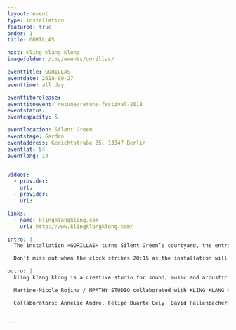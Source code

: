 ```yaml
---
layout: event
type: installation
featured: true
order: 1
title: GORILLAS

host: Kling Klang Klong
imagefolder: /img/events/gorillas/

eventtitle: GORILLAS
eventdate: 2018-09-27
eventtime: all day

eventtitorelease:
eventtitoevent: retune/retune-festival-2018
eventstatus:
eventcapacity: 5

eventlocation: Silent Green
eventstage: Garden
eventaddress: Gerichtstraße 35, 13347 Berlin
eventlat: 54
eventlong: 14


videos:
  - provider:
    url:
  - provider:
    url:

links:
  - name: klingklangklong.com
    url: http://www.klingklangklong.com/

intro: |
  The installation »GORILLAS« turns Silent Green’s courtyard, the entrance to the old crematory, into a living ecosystem of sound objects. Together, the objects create an evolving soundscape where light, fog and sound come together as a narrative environment. The audience can interact with the objects, close/mute or move them in space. In a cooperation with Martine-Nicole Rojina's »Moon Bounce« the installation will feature voices that were recorded and sent to the moon and back.

  Don't miss out when the clock strikes 20:15 as the installation will then move into an elevated interactive performance once the sun goes down and the atmosphere of the space transforms. 

outro: |
  kling klang klong is a creative studio for sound, music and acoustic narratives based in Berlin. Our work stands in the intersection between art, science and communication. As a result, our projects create new pioneering approaches to communicate with audiences through exhibition spaces, motion pictures, interactive installations, performances and public spaces.

  Martine-Nicole Rojina / MPATHY STUDIO collaborated with KLING KLANG KLONG by sharing the recorded phrases of her project Phrases Moon Bounce, sent by different people from different backgrounds. These messages were sent to the moon and received back in collaboration with the Dwingeloo Radio Telescope, HAM Radio Astronomers Jan van Muijlwijk, Harry Keizer and the artistic residency program of CAMRAS. Some of these voices where sent to the moon from a decommissioned Nuclear Reactor during the Music Tech Stockholm 2018.

  Collaborators: Annelie Andre, Felipe Duarte Cely, David Fallenbacher, Julien Herion, David Roif


---
```


